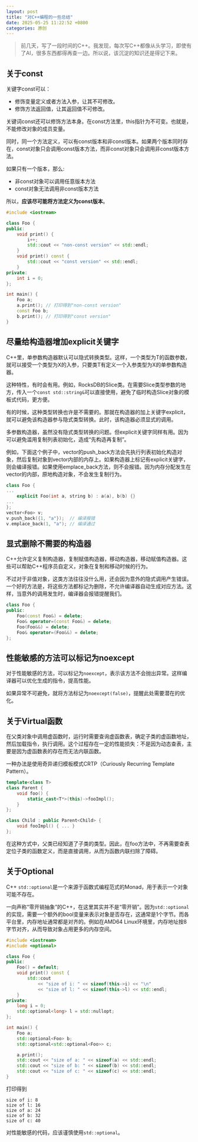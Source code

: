 ```yaml
---
layout: post
title: "对C++编程的一些总结"
date: 2025-05-25 11:22:52 +0800
categories: 原创
---
```


> 前几天，写了一段时间的C++。我发现，每次写C++都像从头学习，即使有了AI，很多东西都得再查一边。所以说，该沉淀的知识还是得记下来。

## 关于const

关键字const可以：
- 修饰变量定义或者方法入参，让其不可修改。
- 修饰方法返回值，让其返回值不可修改。

关键词const还可以修饰方法本身。在const方法里，this指针为不可变。也就是，不能修改对象的成员变量。

同时，同一个方法定义，可以有const版本和非const版本。如果两个版本同时存在，const对象只会调用const版本方法，而非const对象只会调用非const版本方法。

如果只有一个版本，那么:
- 非const对象可以调用任意版本方法
- const对象无法调用非const版本方法

所以，**应该尽可能将方法定义为const版本**。

```c++
#include <iostream>

class Foo {
public:
    void print() {
        i++;
        std::cout << "non-const version" << std::endl;
    }
    void print() const {
        std::cout << "const version" << std::endl;
    }
private:
    int i = 0;
};

int main() {
    Foo a;
    a.print(); // 打印得到"non-const version"
    const Foo b;
    b.print(); // 打印得到"const version"
}
```

## 尽量给构造器增加explicit关键字

C++里，单参数构造器默认可以隐式转换类型。这样，一个类型为T的函数参数，就可以接受一个类型为X的入参，只要类T有定义一个入参类型为X的单参数构造器。

这种特性，有时会有用。例如，RocksDB的Slice类。在需要Slice类型参数的地方，传入一个`const std::string&`可以直接使用，避免了临时构造Slice对象的模板式代码，更方便。

有的时候，这种类型转换也许是不需要的。那就在构造器的加上关键字explicit，就可以避免该构造器参与隐式类型转换。此时，该构造器必须显式的调用。

多参数构造器，虽然没有隐式类型转换的问题。但explicit关键字同样有用。因为可以避免滥用复制列表初始化，造成“先构造再复制”。

例如，下面这个例子中，vector的push_back方法会先执行列表初始化构造对象，然后复制对象到vector内部的内存上。如果构造器上标记有explicit关键字，则会编译报错。如果使用emplace_back方法，则不会报错。因为内存分配发生在vector的内部，原地构造对象，不会发生复制行为。

```c++
class Foo {
...
    explicit Foo(int a, string b) : a(a), b(b) {}
...
};
vector<Foo> v;
v.push_back({1, "a"});  // 编译报错
v.emplace_back(1, "a"); // 编译通过
```

## 显式删除不需要的构造器

C++允许定义复制构造器，复制赋值构造器，移动构造器，移动赋值构造器。这些可以帮助C++程序员自定义，对象在复制和移动时候的行为。

不过对于非值对象，这类方法往往没什么用，还会因为意外的隐式调用产生错误。一个好的方法是，将这些方法都标记为删除，不允许编译器自动生成对应方法。这样，当意外的调用发生时，编译器会报错提醒我们。

```c++
class Foo {
public:
    Foo(const Foo&) = delete;
    Foo& operator=(const Foo&) = delete;
    Foo(Foo&&) = delete;
    Foo& operator=(Foo&&) = delete;
};
```

## 性能敏感的方法可以标记为noexcept

对于性能敏感的方法，可以标记为`noexcept`，表示该方法不会抛出异常。这样编译器可以优化生成的指令，提高性能。

如果异常不可避免，就将方法标记为`noexcept(false)`，提醒此处需要潜在的优化。

## 关于Virtual函数

在父类对象中调用虚函数时，运行时需要查询虚函数表，确定子类的虚函数地址，然后加载指令，执行调用。这个过程存在一定的性能损失：不是因为动态查表，主要是因为虚函数表的存在而无法内联函数。

一种办法是使用奇异递归模板模式CRTP（Curiously Recurring Template Pattern）。

```c++
template<class T>
class Parent {
    void foo() {
        static_cast<T*>(this)->fooImpl();
    }
};

class Child : public Parent<Child> {
    void fooImpl() { ... }
};
```

在这种方式中，父类已经知道了子类的类型。因此，在foo方法中，不再需要查表定位子类的函数定义，而是直接调用，从而为函数内联扫除了障碍。

## 关于Optional

C++ `std::optional`是一个来源于函数式编程范式的Monad，用于表示一个对象可能不存在。

一向声称“零开销抽象”的C++，在这里其实并不是“零开销”。因为`std::optional`的实现，需要一个额外的bool变量来表示对象是否存在，这通常是1个字节。而各平台里，内存地址通常都是对齐的。例如在AMD64 Linux环境里，内存地址按8字节对齐，从而导致对象占用更多的内存空间。

```c++
#include <iostream>
#include <optional>

class Foo {
public:
    Foo() = default;
    void print() const {
        std::cout
            << "size of i: " << sizeof(this->i) << "\n"
            << "size of l: " << sizeof(this->l) << std::endl;
    }
private:
    long i = 0;
    std::optional<long> l = std::nullopt;
};

int main() {
    Foo a;
    std::optional<Foo> b;
    std::optional<std::optional<Foo>> c;

    a.print();
    std::cout << "size of a: " << sizeof(a) << std::endl;
    std::cout << "size of b: " << sizeof(b) << std::endl;
    std::cout << "size of c: " << sizeof(c) << std::endl;
}
```

打印得到

```
size of i: 8
size of l: 16
size of a: 24
size of b: 32
size of c: 40
```

对性能敏感的代码，应该谨慎使用`std::optional`。

